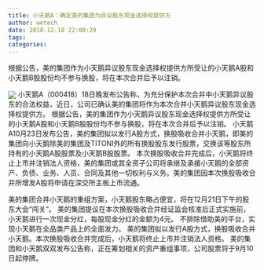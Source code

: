 ```yaml
---
title: 小天鹅A：确定美的集团为异议股东现金选择权提供方
author: wetech
date: 2018-12-18 22:00:29
tags: 
categories: 
---
```

根据公告，美的集团作为小天鹅异议股东现金选择权提供方所受让的小天鹅A股和小天鹅B股股份均不参与换股，将在本次合并后予以注销。
<!-- more -->
<img align="center" border="0" src="https://imgcdn.yicai.com/uppics/images/2018/12/20e02f80eed0b39e3ca6153105bb3027.jpg" />
小天鹅A（000418）18日晚发布公告称，为充分保护本次合并中小天鹅异议股东的合法权益，近日，公司已确认美的集团将作为本次合并小天鹅异议股东现金选择权提供方。
根据公告，美的集团作为小天鹅异议股东现金选择权提供方所受让的小天鹅A股和小天鹅B股股份均不参与换股，将在本次合并后予以注销。
小天鹅A10月23日发布公告，美的集团拟以发行A股方式，换股吸收合并小天鹅，即美的集团向小天鹅除美的集团及TITONI外的所有换股股东发行股票，交换该等股东所持有的小天鹅A股股票及小天鹅B股股票。
本次换股吸收合并完成后，小天鹅将终止上市并注销法人资格，美的集团或其全资子公司将承继及承接小天鹅的全部资产、负债、业务、人员、合同及其他一切权利与义务。美的集团因本次换股吸收合并所增发A股将申请在深交所主板上市流通。
 
 
美的集团合并小天鹅的重组方案，小天鹅股东略占便宜，将在12月21日下午的股东大会“闯关”。
美的集团提议在本次换股吸收合并经证监会核准后正式实施前，小天鹅进行一次现金分红，每股现金分红的金额为4元。
不排除借助美的平台，实现小天鹅在全品类产品上的全面发力。
美的集团拟以发行A股方式，换股吸收合并小天鹅。本次换股吸收合并完成后，小天鹅将终止上市并注销法人资格。
美的集团和小天鹅双双发布公告称，正在筹划相关的资产重组事项，公司股票将于9月10日起停牌。
